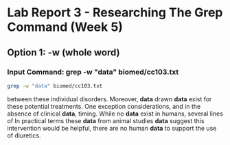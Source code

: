 # Lab Report 3 - Researching The Grep Command (Week 5)

## Option 1: -w (whole word)

### Input Command: grep -w "data" biomed/cc103.txt
```bash
grep -w "data" biomed/cc103.txt 
```

 between these individual disorders. Moreover, **data** drawn
          **data** exist for these potential treatments. One exception
          considerations, and in the absence of clinical **data**,
          timing. While no **data** exist in humans, several lines of
          In practical terms these **data** from animal studies
          **data** suggest this intervention would be helpful, there
          are no human **data** to support the use of diuretics.
